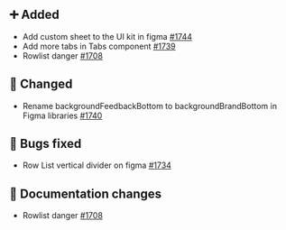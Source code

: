 ## ➕ Added

- Add custom sheet to the UI kit in figma [#1744](https://github.com/Telefonica/mistica-design/issues/1744)
- Add more tabs in Tabs component [#1739](https://github.com/Telefonica/mistica-design/issues/1739)
- Rowlist danger [#1708](https://github.com/Telefonica/mistica-design/issues/1708)

## 🔄 Changed

- Rename backgroundFeedbackBottom to backgroundBrandBottom in Figma libraries [#1740](https://github.com/Telefonica/mistica-design/issues/1740)

## 🐞 Bugs fixed

- Row List vertical divider on figma [#1734](https://github.com/Telefonica/mistica-design/issues/1734)

## 📒 Documentation changes

- Rowlist danger [#1708](https://github.com/Telefonica/mistica-design/issues/1708)
